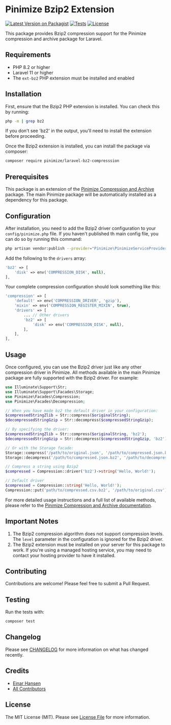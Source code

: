 # Pinimize Bzip2 Extension

[![Latest Version on Packagist](https://img.shields.io/packagist/v/pinimize/laravel-bz2-compresssion.svg?style=flat-square)](https://packagist.org/packages/pinimize/laravel-bz2-compresssion)
[![Tests](https://github.com/pinimize/laravel-bz2-compresssion/actions/workflows/phpunit.yml/badge.svg?branch=main)](https://github.com/pinimize/laravel-bz2-compresssion/actions/workflows/phpunit.yml)
[![License](https://img.shields.io/packagist/l/pinimize/laravel-bz2-compresssion.svg?style=flat-square)](https://packagist.org/packages/pinimize/laravel-bz2-compresssion)

This package provides Bzip2 compression support for the Pinimize compression and archive package for Laravel.

## Requirements

- PHP 8.2 or higher
- Laravel 11 or higher
- The `ext-bz2` PHP extension must be installed and enabled

## Installation

First, ensure that the Bzip2 PHP extension is installed. You can check this by running:

```bash
php -m | grep bz2
```

If you don't see 'bz2' in the output, you'll need to install the extension before proceeding.

Once the Bzip2 extension is installed, you can install the package via composer:

```bash
composer require pinimize/laravel-bz2-compresssion
```

## Prerequisites

This package is an extension of the [Pinimize Compression and Archive](https://github.com/pinimize/laravel-compression-and-archive) package. The main Pinimize package will be automatically installed as a dependency for this package.

## Configuration

After installation, you need to add the Bzip2 driver configuration to your `config/pinimize.php` file. If you haven't published th main config file, you can do so by running this command:

```bash
php artisan vendor:publish --provider="Pinimize\PinimizeServiceProvider" --tag="config"
````

Add the following to the `drivers` array:
```php
'bz2' => [
    'disk' => env('COMPRESSION_DISK', null),
],
```

Your complete compression configuration should look something like this:

```php
'compression' => [
    'default' => env('COMPRESSION_DRIVER', 'gzip'),
    'mixin' => env('COMPRESSION_REGISTER_MIXIN', true),
    'drivers' => [
        ... // Other drivers
        'bz2' => [
            'disk' => env('COMPRESSION_DISK', null),
        ],
    ],
],
```

## Usage

Once configured, you can use the Bzip2 driver just like any other compression driver in Pinimize. All methods available in the main Pinimize package are fully supported with the Bzip2 driver. For example:

```php
use Illuminate\Support\Str;
use Illuminate\Support\Facades\Storage;
use Pinimize\Facades\Compression;
use Pinimize\Facades\Decompression;

// When you have made bz2 the default driver in your configuration:
$compressedStringZlib = Str::compress($originalString);
$decompressedStringGzip = Str::decompress($compressedStringGzip);

// By specifying the driver:
$compressedStringZlib = Str::compress($originalString, 'bz2');
$decompressedStringGzip = Str::decompress($compressedStringGzip, 'bz2');

// Or with the Storage facade:
Storage::compress('/path/to/original.json', '/path/to/compressed.json.bz2');
Storage::decompress('/path/to/compressed.json.bz2', '/path/to/decompressed.json');

// Compress a string using Bzip2
$compressed = Compression::driver('bz2')->string('Hello, World!');

// Default driver
$compressed = Compression::string('Hello, World!');
Compression::put('path/to/compressed.csv.bz2', '/path/to/original.csv');
```

For more detailed usage instructions and a full list of available methods, please refer to the [Pinimize Compression and Archive documentation](https://github.com/pinimize/laravel-compression-and-archive).

## Important Notes

1. The Bzip2 compression algorithm does not support compression levels. The `level` parameter in the configuration is ignored for the Bzip2 driver.
2. The Bzip2 extension must be installed on your server for this package to work. If you're using a managed hosting service, you may need to contact your hosting provider to have it installed.

## Contributing

Contributions are welcome! Please feel free to submit a Pull Request.

## Testing

Run the tests with:

```bash
composer test
```

## Changelog

Please see [CHANGELOG](CHANGELOG.md) for more information on what has changed recently.

## Credits

- [Einar Hansen](https://github.com/einar-hansen)
- [All Contributors](https://github.com/pinimize/laravel-compression-and-archive/graphs/contributors)

## License

The MIT License (MIT). Please see [License File](LICENSE.md) for more information.
